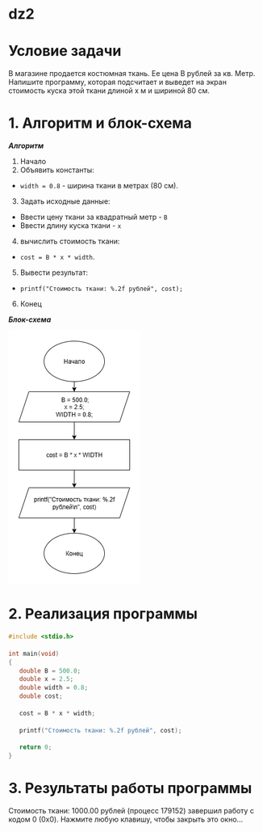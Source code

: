 # dz2
# Условие задачи
В магазине продается костюмная ткань. Ее цена В рублей за кв. Метр. Напишите
программу, которая подсчитает и выведет на экран стоимость куска этой ткани длиной
х м и шириной 80 см.
# 1. Алгоритм и блок-схема
***Алгоритм***
1. Начало
2. Объявить константы:
  - `width = 0.8` - ширина ткани в метрах (80 см).
    
3. Задать исходные данные:
  - Ввести цену ткани за квадратный метр - `B`
  - Ввести длину куска ткани - `x`
4. вычислить стоимость ткани:
  - `cost = B * x * width`.
5. Вывести результат:
  - `printf("Стоимость ткани: %.2f рублей", cost);`
6. Конец

 ***Блок-схема***
 
 ![Блок-схема](https://github.com/Sephirott1/dz2/blob/main/Диаграмма%20без%20названия.png)
 # 2. Реализация программы
 ```c
#include <stdio.h>

int main(void) 
{
    double B = 500.0;
    double x = 2.5;
    double width = 0.8;
    double cost;

    cost = B * x * width;

    printf("Стоимость ткани: %.2f рублей", cost);

    return 0;
}
```
# 3. Результаты работы программы
Стоимость ткани: 1000.00 рублей
(процесс 179152) завершил работу с кодом 0 (0x0).
Нажмите любую клавишу, чтобы закрыть это окно…
